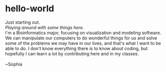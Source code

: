 # hello-world
Just starting out.<br>
<i>Playing around with some things here.</i><br>
I'm a Bioinformatics major, focusing on visualization and modeling software. We can manipulate our computers to do wonderful things for us and solve some of the problems we may have in our lives, and that's what I want to be able to do. I don't know everything there is to know about coding, but hopefully I can learn a lot by contributing here and in my classes.<br>
<br>
~Sophia<br>
